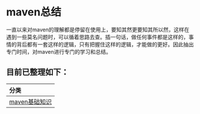 # maven总结

一直以来对maven的理解都是停留在使用上，要知其然更要知其所以然，这样在遇到一些莫名问题时，可以循着思路去查。插一句话，做任何事件都是这样的，事情的背后都有一套这样的逻辑，只有把握住这样的逻辑，才能做的更好。因此抽出专门时间，对maven进行专门的学习和总结。

## 目前已整理如下：
|分类|
| :------ |
|[maven基础知识](src/main/java/com/xiu/fastMaven/basicknowledge/README.MD)|